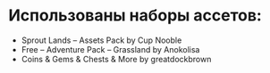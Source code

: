 # Использованы наборы ассетов:
- Sprout Lands – Assets Pack by Cup Nooble
- Free – Adventure Pack – Grassland by Anokolisa
- Coins & Gems & Chests & More by greatdockbrown
